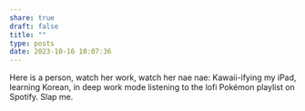 ```yaml
---
share: true
draft: false
title: ""
type: posts
date: 2023-10-16 10:07:36
---
```


Here is a person, watch her work, watch her nae nae: Kawaii-ifying my iPad, learning Korean, in deep work mode listening to the lofi Pokémon playlist on Spotify. Slap me. 
